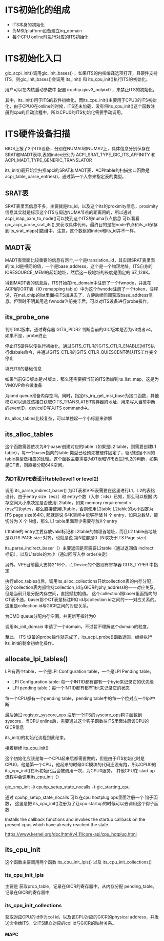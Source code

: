 # ITS初始化的组成
- ITS本身的初始化
- 为MSI/platform设备建立irq_domain
- 每个CPU online时进行对应的ITS初始化

# ITS初始化入口

gic_acpi_init()调用gic_init_bases()；
如果ITS的内核编译选项打开，且硬件支持ITS，则gic_init_bases()会调用 its_init() 和 its_cpu_init()执行ITS的初始化。

用户可以在内核启动参数中 配置 irqchip.gicv3_nolpi=0 ，来禁止ITS的初始化。

其中，its_init()用于ITS的软件初始化，而its_cpu_init()主要用于CPU0的ITS初始化，由于CPU0在online的时候，ITS还未加载，没有将its_cpu_init()这个函数注册到cpu的启动流程中，所以CPU0的ITS初始化需要手动调用。

# ITS硬件设备扫描
BIOS上报了2个ITS设备，分别在NUMA0和NUMA2上，具体信息分别保存在SRAT和MADT表中,表的index分别为 ACPI_SRAT_TYPE_GIC_ITS_AFFINITY 和 ACPI_MADT_TYPE_GENERIC_TRANSLATOR

its_init()最开始会扫描apci的SRAT和MADT表，ACPItable的扫描接口函数是acpi_table_parse_entries()，通过第一个入参来指定表的类型。

## SRAT表
SRAT表里面信息不多，主要就是its_id，以及这个its的proximity信息，proximity信息其实就是标示这个ITS与周边NUMA节点的距离用的，所以通过acpi_map_pxm_to_node()可以找到这个ITS的numa节点信息
可以看看gic_acpi_parse_srat_its(),来获取具体代码，最终目的是把node节点和its_id保存到its_srat_maps[]数组中，注意，这个数组的index和its_id并不一样。

## MADT表
MADT表里面比较重要的信息有两个,一个是translation_id，其实跟SRAT表里面的its_id是相同的值，一个是base_address，这个是一个物理地址，ITS自身的IORESOURCE_MEM的起始地址，然后这一段地址的长度是固定的 SZ_128K。

得到MADT表的信息后，ITS开始在irq_domain中注册了一个fwnode，并且在ACPI的IORT表（IO remapping table）中为这个fwnode注册了一个token，注释说，在msi_chip的list里面把ITS加进去了，方便后续回调获取base_address信息。但暂时不明其用途
fwnode注册完毕后，可以对ITS设备进行probe操作。

## its_probe_one
判断GIC版本，通过寄存器 GITS_PIDR2 判断当前的GIC版本是否为v3或者v4，如果不是，probe终止

停止ITS硬件以便执行初始化，通过GITS_CTLR的GITS_CTLR_ENABLE对ITS执行disbale命令，并通过GITS_CTLR的GITS_CTLR_QUIESCENT确认ITS工作完全停止

填充ITS的基础信息

如果当前GIC版本是v4版本，那么还需要把当前的ITS添加到its_list_map，这是为VMOVP命令做准备

为cmd queue准备内存空间，同时，指定its_irq_get_msi_base为接口函数，其他模块可以通过该接口获取GITS_TRANSLATER寄存器的地址，用来写入当前中断的eventID。deviceID写入ITS command中。

its_alloc_tables比较复杂，可以单独起一个小标题来讲解

## its_alloc_tables
这个函数需要依次为8个baser创建对应的table（如果是L2 table，则需要创建L1 table），每一个baser指向的table 类型已经预先被硬件固定了，驱动根据不同的table类型做相应的处理。这个函数主要需要为DT表和VPE表进行L2的判断，如果是CT表，则直接分配64K空间。

### 为DT和VPE表设计table(level1 or level2)
调用 its_parse_indirect_baser() 为DT表和VPE表需要在这里进行L1，L2的表格设计，由于entry size（esz）和 entry个数（入参：ids）已知，那么可以根据 内存空间大小来决定是否使用L2table，如果 memory requirement < (psz*2)bytes，那么直接使用L1table，否则使用L2table
L2table的大小固定为 ITS page size(64K), 那就是说 64K空间中能够存储 N 个 entry，如果总数M，能切分为 X 个 N组，那么 L1 table里面至少需要存放X个entry

L1table的 entry主要存放valid标记和L2table的物理首地址，而且L2 table首地址是以ITS PAGE size 对齐，也就是说 第N位都是0（N取决于ITS Page size）

its_parse_indirect_baser（）主要返回是否需要L2table（通过返回值 indirect 标记），以及L1table的大小（通过回写入参 order决定）

另外，VPE目前最大支持2^16个，而Device的个数则有寄存器 GITS_TYPER 中指定

执行alloc_tables()后，调用its_alloc_collections开始collection表的内存分配，这个collection表内部维持collection_id与GICR的phy_address的一一对应关系。但是当前只是分配内存空间，直接赋初始值。
这个collection跟baser里面指向的CT表不通，baser那个CT表是标注IRQ id与collection id之间的一一对应关系的。这里是collection id与GICR之间的对应关系。

为CMD queue分配内存空间，并更新写指针为0

调用its_init_domain 申请了一个domain，不过暂不理解这个domain的粒度。

至此， ITS 设备的probe操作就完成了，its_acpi_probe()函数返回，继续执行 its_init的剩余初始化操作。

## allocate_lpi_tables()
LPI有两个table，一个是LPI Configuration table，一个是LPI Pending table。

- LPI Configuration table: 每一个INTID都有都有一个byte来记录它的优先级
- LPI pending table：每一个INTID都有都有1bit来记录它的状态

每一个CPU都有一个pending table，pending table中的每一个位对应一个lpi中断


最后通过 register_syscore_ops 注册一个ITS的syscore_ops钩子函数到syscore，当CPU online后，需要通过这个钩子函数往ITS里面注册该CPU的GICR信息


its_init()的初始化流程到此结束。

接着继续 its_cpu_init()

这个初始化应该是每一个CPU起来后都需要做的，但是由于ITS初始化时是CPU0，他是第一个CPU，他起来的时候GIC模块的代码还没有跑，所以CPU0的its_cpu_init()在its初始化后会被调用一次，为CPU0服务。
其他CPU在 start up流程中会调用its_cpu_init（）

gic_smp_init
-》 cpuhp_setup_state_nocalls
-》 gic_starting_cpu
  
通过 cpuhp_setup_state_nocalls 可以在cpu hostplug ops里面注册一个 钩子函数， 这里是把 its_cpu_init()注册为了让cpu startup的时候可以去调用这个钩子函数

Installs the callback functions and invokes the startup callback on the present cpus which have already reached the state.

https://www.kernel.org/doc/html/v4.11/core-api/cpu_hotplug.html


## its_cpu_init

这个函数主要调用两个函数 its_cpu_init_lpis() 以及 its_cpu_init_collections()

### its_cpu_init_lpis
主要是 获取prop_table，记录在GICR的寄存器中，从内存分配 pending_table，记录在GICR的寄存器中

### its_cpu_init_collections
获取对应CPU的id作为col id，以及该CPU对应的GICR的physical address，并发送命令给ITS，让ITS建立对应的col id与GICR的映射关系。

#### MAPC
